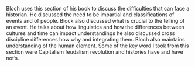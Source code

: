 Bloch uses this section of his book to discuss the difficulties that can face a historian. He discussed the need to be impartial and classifications of events and of people. Block also discussed what is crucial to the telling of an event. He talks about how linguistics and how the differences between cultures and time can impact understandings he also discussed cross discipline differences how why and integrating them. Bloch also maintains understanding of the human element. Some of the key word I took from this section were Capitalism feudalism revolution and histories have and have not’s. 
